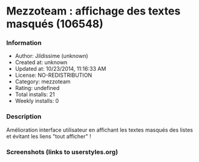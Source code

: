 # Mezzoteam : affichage des textes masqués (106548)

### Information
- Author: Jildissime (unknown)
- Created at: unknown
- Updated at: 10/23/2014, 11:16:33 AM
- License: NO-REDISTRIBUTION
- Category: mezzoteam
- Rating: undefined
- Total installs: 21
- Weekly installs: 0


### Description
Amélioration interface utilisateur en affichant les textes masqués des listes et évitant les liens "tout afficher" !


### Screenshots (links to userstyles.org)




